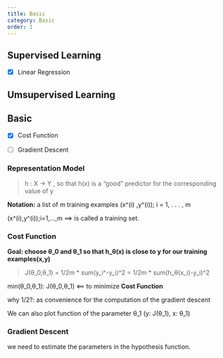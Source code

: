 ```yaml
---
title: Basic
category: Basic
order: 1
---
```


## Supervised Learning

- [x] Linear Regression


## Umsupervised Learning



## Basic

- [x] Cost Function
- [ ] Gradient Descent


### Representation Model

> h : X → Y , so that h(x) is a “good” predictor for the corresponding value of y

**Notation:**
a list of m training examples (x^(i) ,y^(i)); i = 1, . . . , m

(x^(i),y^(i));i=1,...,m  ==> is called a training set. 



### Cost Function

**Goal: choose θ_0 and θ_1 so that h_θ(x) is close to y for our training examples(x,y)**

> J(θ_0,θ_1) = 1/2m * sum(y_i^-y_i)^2 = 1/2m * sum(h_θ(x_i)-y_i)^2

min(θ_0,θ_1): J(θ_0,θ_1) <== to minimize **Cost Function**

why 1/2?: as convenience for the computation of the gradient descent

We can also plot function of the parameter θ_1 (y: J(θ_1), x: θ_1)


### Gradient Descent

we need to estimate the parameters in the hypothesis function.







